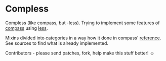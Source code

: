 Compless
========

Compless (like compass, but -less). Trying to implement some features of
[compass][] using [less][].

Mixins divided into categories in a way how it done in compass' [reference][].
See sources to find what is already implemented.

Contributors - please send patches, fork, help make this stuff better! ☺



[compass]: http://compass-style.org/
[reference]: http://compass-style.org/reference/compass/
[less]: http://lesscss.org/
